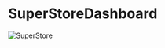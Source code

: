 # SuperStoreDashboard

![SuperStore](https://user-images.githubusercontent.com/106165886/236785157-ea00def6-b8fd-481a-a93d-707ab8c6e2c1.png)
